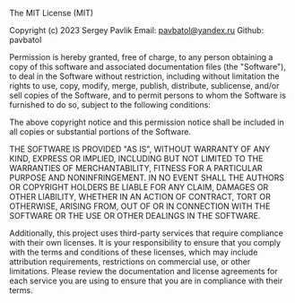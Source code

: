 The MIT License (MIT)

Copyright (c) 2023 Sergey Pavlik
Email: pavbatol@yandex.ru
Github: pavbatol

Permission is hereby granted, free of charge, to any person obtaining a copy
of this software and associated documentation files (the "Software"), to deal
in the Software without restriction, including without limitation the rights
to use, copy, modify, merge, publish, distribute, sublicense, and/or sell
copies of the Software, and to permit persons to whom the Software is
furnished to do so, subject to the following conditions:

The above copyright notice and this permission notice shall be included in
all copies or substantial portions of the Software.

THE SOFTWARE IS PROVIDED "AS IS", WITHOUT WARRANTY OF ANY KIND, EXPRESS OR
IMPLIED, INCLUDING BUT NOT LIMITED TO THE WARRANTIES OF MERCHANTABILITY,
FITNESS FOR A PARTICULAR PURPOSE AND NONINFRINGEMENT. IN NO EVENT SHALL THE
AUTHORS OR COPYRIGHT HOLDERS BE LIABLE FOR ANY CLAIM, DAMAGES OR OTHER
LIABILITY, WHETHER IN AN ACTION OF CONTRACT, TORT OR OTHERWISE, ARISING FROM,
OUT OF OR IN CONNECTION WITH THE SOFTWARE OR THE USE OR OTHER DEALINGS IN
THE SOFTWARE.

Additionally, this project uses third-party services that require compliance with
their own licenses. It is your responsibility to ensure that you comply with the terms
and conditions of these licenses, which may include attribution requirements,
restrictions on commercial use, or other limitations. Please review the documentation
and license agreements for each service you are using to ensure
that you are in compliance with their terms.